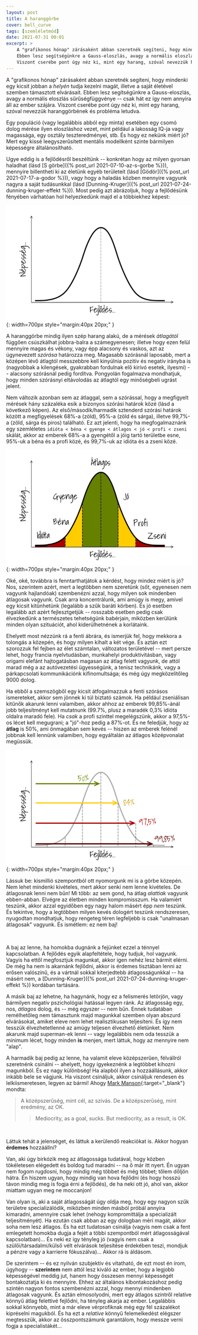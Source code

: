 ```yaml
---
layout: post
title: A haranggörbe
cover: bell_curve
tags: [szemléletmód]
date: 2021-07-31 00:01
excerpt: >
    A "grafikonos hónap" zárásaként abban szeretnék segíteni, hogy mindenki egy kicsit jobban a *helyén* tudja kezelni magát, illetve a saját életével szemben támasztott elvárásait.
    Ebben lesz segítségünkre a Gauss-eloszlás, avagy a normális eloszlás sűrűségfüggvénye -- csak hát ez így nem annyira áll az ember szájára.
    Viszont cserébe pont úgy néz ki, mint egy harang, szóval nevezzük haranggörbének és probléma letudva.
---
```


A "grafikonos hónap" zárásaként abban szeretnék segíteni, hogy mindenki egy kicsit jobban a *helyén* tudja kezelni magát, illetve a saját életével szemben támasztott elvárásait.
Ebben lesz segítségünkre a Gauss-eloszlás, avagy a normális eloszlás sűrűségfüggvénye -- csak hát ez így nem annyira áll az ember szájára.
Viszont cserébe pont úgy néz ki, mint egy harang, szóval nevezzük haranggörbének és probléma letudva.
    
Egy populáció (vagy legalábbis abból egy minta) esetében egy csomó dolog mérése ilyen eloszláshoz vezet, mint például a lakosság IQ-ja vagy magassága, egy osztály teszteredményei, stb.
És hogy ez nekünk miért jó?
Mert egy kissé leegyszerűsített mentális modellként szinte bármilyen képességre általánosítható.

Ugye eddig is a fejlődésről beszéltünk -- konkrétan hogy az milyen gyorsan haladhat (lásd [S görbe]({% post_url 2021-07-10-az-s-gorbe %})), mennyire billentheti ki az életünk egyéb területeit (lásd [Gödör]({% post_url 2021-07-17-a-godor %})), vagy hogy a haladás közben mennyire vagyunk nagyra a saját tudásunkkal (lásd [Dunning-Kruger]({% post_url 2021-07-24-dunning-kruger-effekt %})).
Most pedig azt ábrázoljuk, hogy a fejlődésünk fényében várhatóan hol helyezkedünk majd el a többiekhez képest:

![A haranggörbe](/images/original/bell_curve_shape.png){: width=700px style="margin:40px 20px;" }

A haranggörbe mindig ilyen szép harang alakú, de a mérések *átlagától* függően csúszkálhat jobbra-balra a számegyenesen; illetve hogy ezen felül mennyire magas és vékony, vagy épp alacsony és vaskos, azt az úgynevezett *szórása* határozza meg.
Magasabb szórásnál laposabb, mert a középen lévő átlagtól messzebbre kell kinyúlnia pozitív és negatív irányba is (nagyobbak a kilengések, gyakrabban fordulnak elő kirívó esetek, ilyesmi) -- alacsony szórásnál pedig fordítva.
Pongyolán fogalmazva mondhatjuk, hogy minden szórásnyi eltávolodás az átlagtól egy minőségbeli ugrást jelent.

Nem változik azonban sem az átlaggal, sem a szórással, hogy a megfigyelt mérések hány százaléka esik a bizonyos szórási határok közé (lásd a következő képen).
Az első/második/harmadik sztenderd szórási határok között a megfigyelések 68%-a (zöld), 95%-a (zöld és sárga), illetve 99,7%-a (zöld, sárga és piros) található.
Ez azt jelenti, hogy ha megfogalmaznánk egy szemléletes `idióta < béna < gyenge < átlagos < jó < profi < zseni` skálát, akkor az emberek 68%-a a gyengétől a jóig tartó területbe esne, 95%-uk a béna és a profi közé, és 99,7%-uk az idióta és a zseni közé.

![A haranggörbe szórása](/images/original/bell_curve_zones.png){: width=700px style="margin:40px 20px;" }

Oké, oké, továbbra is fenntarthatjátok a kérdést, hogy mindez miért is jó?
Nos, szerintem azért, mert a legtöbben nem szeretünk (sőt, egyenesen nem vagyunk hajlandóak) szembenézni azzal, hogy milyen sok mindenben átlagosak vagyunk.
Csak arra koncentrálunk, ami amúgy is megy, amivel egy kicsit kitűnhetünk (legalább a szűk baráti körben).
És jó esetben legalább azt azért fejlesztgetjük -- rosszabb esetben pedig csak élvezkedünk a természetes tehetségünk babérjain, miközben kerülünk minden olyan szituációt, ahol kiderülhetnének a korlátaink.
    
Ehelyett most nézzünk rá a fenti ábrára, és ismerjük fel, hogy mekkora a tolongás a közepén, és hogy milyen kihalt a két vége.
És aztán ezt szorozzuk fel fejben az élet számtalan, változatos területével -- mert persze lehet, hogy francia nyelvtudásban, munkahelyi produktivitásban, vagy origami elefánt hajtogatásban magasan az átlag felett vagyunk, de attól marad még a az autóvezetési ügyességünk, a tenisz technikánk, vagy a párkapcsolati kommunikációnk kifinomultsága; és még úgy megközelítőleg 9000 dolog.

Ha ebből a szemszögből egy kicsit átfogalmazzuk a fenti szórásos ismereteket, akkor sem jönnek ki túl biztató számok.
Ha például zseniálisan kitűnők akarunk lenni valamiben, akkor ahhoz az emberek 99,85%-ánál jobb teljesítményt kell mutatnunk (99.7%, plusz a maradék 0,3% idióta oldalra maradó fele).
Ha *csak* a profi szinttel megelégszünk, akkor a 97,5%-os lécet kell megugrani; a "jó"-hoz pedig a 87%-ot.
És ne feledjük, hogy az **átlag** is 50%, ami önmagában sem kevés -- hiszen az emberek felénél jobbnak kell lennünk valamiben, hogy egyáltalán az átlagos középvonalat megüssük.

![Miből lesz a zseni?](/images/original/bell_curve_percentages.png){: width=700px style="margin:40px 20px;" }

Lássuk be: kismillió szempontból ott nyomorgunk mi is a görbe közepén.
Nem lehet mindenki kivételes, mert akkor senki nem lenne kivételes.
De átlagosnak lenni nem bűn!
Mi több: az sem gond, ha átlag *alattiak* vagyunk ebben-abban.
Elvégre az életben minden kompromisszum.
Ha valamiért teszünk, akkor azzal egyidőben egy nagy halom másért épp *nem* teszünk.
És tekintve, hogy a legtöbben milyen kevés dologért teszünk rendszeresen, nyugodtan mondhatjuk, hogy rengeteg téren legfeljebb is csak "unalmasan átlagosak" vagyunk.
És ismétlem: ez nem baj!

<br>


A baj az lenne, ha homokba dugnánk a fejünket ezzel a ténnyel kapcsolatban.
A fejlődés egyik alapfeltétele, hogy tudjuk, hol vagyunk.
Vagyis ha ettől megfosztjuk magunkat, akkor igen nehéz lesz bármit elérni.
De még ha nem is akarnánk fejlődni, akkor is érdemes tisztában lenni az erősen valószínű, és a vártnál sokkal kiterjedtebb átlagosságunkkal -- ha másért nem, a [Dunning-Kruger]({% post_url 2021-07-24-dunning-kruger-effekt %}) kordában tartására.

A másik baj az lehetne, ha hagynánk, hogy ez a felismerés letörjön, vagy bármilyen negatív pszichológiai hatással legyen ránk.
Az átlagosság egy, nos, *átlagos* dolog, és -- még egyszer -- nem bűn.
Ennek tudatában remélhetőleg nem támasztunk majd magunkkal szemben olyan abszurd elvárásokat, amiket eleve nem lehet realisztikusan teljesíteni.
És így nem tesszük élvezhetetlenné az amúgy teljesen élvezhető életünket.
Nem akarunk majd superman-ek lenni -- vagy legalábbis nem oda tesszük a minimum lécet, hogy minden **is** menjen, mert láttuk, hogy az mennyire nem "alap".

A harmadik baj pedig az lenne, ha valamit eleve középszerűen, félvállról szeretnénk csinálni -- ahelyett, hogy igyekeznénk a legtöbbet kihozni magunkból.
És ez nagy különbség!
Ha alapból ilyen a hozzáállásunk, akkor inkább bele se vágjunk.
Ha viszont csináljuk, akkor csináljuk rendesen és lelkiismeretesen, legyen az bármi!
Ahogy [Mark Manson](https://markmanson.net/being-average){:target="_blank"} mondta:

> A középszerűség, mint cél, az szívás. De a középszerűség, mint eredmény, az OK.
> > Mediocrity, as a goal, sucks. But mediocrity, as a result, is OK.

<br>


Láttuk tehát a jelenséget, és láttuk a kerülendő reakciókat is.
Akkor hogyan **érdemes** hozzáállni?

Van, aki úgy birkózik meg az átlagossága tudatával, hogy közben tökéletesen elégedett és boldog tud maradni -- na ő már itt nyert.
Én ugyan nem fogom rugdosni, hogy mindig még többet és még többet; tőlem dőljön hátra.
Én hiszem ugyan, hogy mindig van hova fejlődni (és hogy hosszú távon mindig meg is fogja érni a fejlődés), de ha neki ott jó, ahol van, akkor miattam ugyan meg ne moccanjon!

Van olyan is, aki a saját átlagosságát úgy oldja meg, hogy egy nagyon szűk területre specializálódik, miközben minden másból próbál annyira kimaradni, amennyire csak lehet (nehogy kompromittálja a specializált teljesítményét).
Ha ezután csak abban az egy dologban méri magát, akkor soha nem lesz átlagos.
És ha ezt tudatosan csinálja (vagyis nem csak a fent emlegetett homokba dugja a fejét a többi szempontból mért átlagosságával kapcsolatban)...
És neki ez így tényleg jó (vagyis nem csak a szülői/társadalmi/külső vélt elvárások teljesítése érdekében teszi, mondjuk a pénzre vagy a karrierre fókuszálva)...
Akkor rá is áldásom.

De szerintem -- és ez nyilván szubjektív és vitatható, de ezt most én írom, úgyhogy -- **szerintem** nem attól lesz kiváló az ember, hogy a legjobb képességével meddig jut, hanem hogy összesen mennyi képességét bontakoztatja ki és mennyire.
Ehhez az általános kibontakozáshoz pedig szintén nagyon fontos szembenézni azzal, hogy mennyi mindenben átlagosak vagyunk.
És aztán elmosolyodni, mert egy átlagos szintről relatíve könnyű átlag felettivé fejlődni, ha tényleg akarja az ember.
Legalábbis sokkal könnyebb, mint a már eleve vérprofiknak még egy fél százalékot kipréselni magukból.
És ha ezt a *relatíve* könnyű felemelkedést elégszer megtesszük, akkor az összpontszámunk garantálom, hogy messze verni fogja a specialistákét...